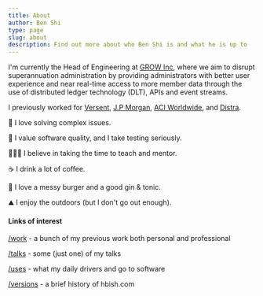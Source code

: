 ```yaml
---
title: About
author: Ben Shi
type: page
slug: about
description: Find out more about who Ben Shi is and what he is up to
---
```


I'm currently the Head of Engineering at [GROW Inc](https://www.growsuper.com/), where we aim to
disrupt superannuation administration by providing administrators with better user experience and
near real-time access to more member data through the use of distributed ledger technology (DLT),
APIs and event streams.

I previously worked for [Versent](https://versent.com.au),
[J.P Morgan](https://www.jpmorgan.com/pages/jpmorgan),
[ACI Worldwide](https://www.aciworldwide.com/), and
[Distra](https://www.crunchbase.com/company/distra).

🧐 I love solving complex issues.

🧪 I value software quality, and I take testing seriously.

👨🏻‍🏫 I believe in taking the time to teach and mentor.

☕️ I drink a lot of coffee.

🍔 I love a messy burger and a good gin & tonic.

⛰ I enjoy the outdoors (but I don't go out enough).

#### Links of interest

[/work](/work) - a bunch of my previous work both personal and professional

[/talks](/talks) - some (just one) of my talks

[/uses](/uses) - what my daily drivers and go to software

[/versions](/versions) - a brief history of hbish.com
